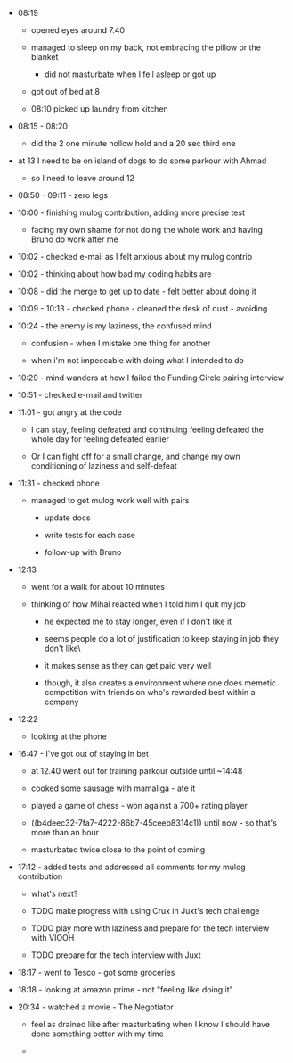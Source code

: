 - 08:19
	 - opened eyes around 7.40

	 - managed to sleep on my back, not embracing the pillow or the blanket
		 - did not masturbate when I fell asleep or got up

	 - got out of bed at 8

	 - 08:10 picked up laundry from kitchen

- 08:15 - 08:20
	 - did the 2 one minute hollow hold and a 20 sec third one

- at 13 I need to be on island of dogs to do some parkour with Ahmad
	 - so I need to leave around 12

- 08:50 - 09:11 - zero legs

- 10:00  - finishing mulog contribution, adding more precise test 
	 - facing my own shame for not doing the whole work and having Bruno do work after me

- 10:02 - checked e-mail as I felt anxious about my mulog contrib

- 10:02 - thinking about how bad my coding habits are

- 10:08 - did the merge to get up to date - felt better about doing it 

- 10:09 - 10:13 - checked phone - cleaned the desk of dust - avoiding

- 10:24 - the enemy is my laziness, the confused mind
	 - confusion - when I mistake one thing for another

	 - when i'm not impeccable with doing what I intended to do

- 10:29 - mind wanders at how I failed the Funding Circle pairing interview

- 10:51 - checked e-mail and twitter

- 11:01 - got angry at the code
	 - I can stay, feeling defeated and continuing feeling defeated the whole day for feeling defeated earlier

	 - Or I can fight off for a small change, and change my own conditioning of laziness and self-defeat

- 11:31 - checked phone
	 - managed to get mulog work well with pairs
		 - update docs

		 - write tests for each case

		 - follow-up with Bruno

- 12:13
	 - went for a walk for about 10 minutes

	 - thinking of how Mihai reacted when I told him I quit my job
		 - he expected me to stay longer, even if I don't like it

		 - seems people do a lot of justification to keep staying in job they don't like\

		 - it makes sense as they can get paid very well

		 - though, it also creates a environment where one does memetic competition with friends on who's rewarded best within a company

- 12:22
	 - looking at the phone

- 16:47 - I've got out of staying in bet
	 - at 12.40 went out for training parkour outside until ~14:48

	 - cooked some sausage with mamaliga - ate it

	 - played a game of chess - won against a 700+ rating player

	 - ((b4deec32-7fa7-4222-86b7-45ceeb8314c1)) until now - so that's more than an hour

	 - masturbated twice close to the point of coming

- 17:12 - added tests and addressed all comments for my mulog contribution
	 - what's next?

	 - TODO make progress with using Crux in Juxt's tech challenge

	 - TODO play more with laziness and prepare for the tech interview with VIOOH

	 - TODO prepare for the tech interview with Juxt

- 18:17 - went to Tesco - got some groceries

- 18:18 - looking at amazon prime - not "feeling like doing it"

- 20:34 - watched a movie - The Negotiator
	 - feel as drained like after masturbating when I know I should have done something better with my time

	 - 
